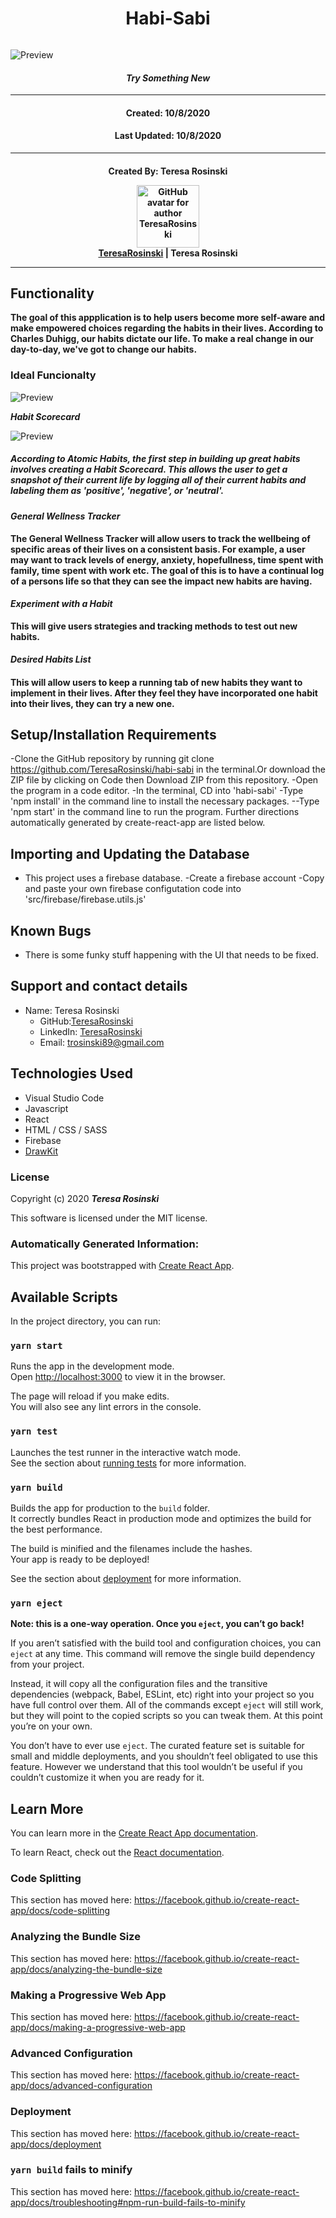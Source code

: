 <h1 align="center"><strong>Habi-Sabi</strong></h1>

<img align = "center">

![Preview](./homescreen.png)

<h4 align="center"><em>Try Something New</em></h4>

---

<h4 align="center">Created: 10/8/2020</h4>
<h4 align="center">Last Updated: 10/8/2020</h4>

---

<h4 align="center"><strong>Created By: Teresa Rosinski</strong></h>

[<img src = "https://avatars2.githubusercontent.com/u/64601502?s=460&u=6e3ec9021f0e9990fa27ea14f27118ec463836e8&v=4" width=100 alt="GitHub avatar for author TeresaRosinski">](https://github.com/TeresaRosinski)  
[**TeresaRosinski**](https://github.com/TeresaRosinski)
| Teresa Rosinski

---

## Functionality

**The goal of this appplication is to help users become more self-aware and make empowered choices regarding the habits in their lives. According to Charles Duhigg, our habits dictate our life. To make a real change in our day-to-day, we've got to change our habits.**

### Ideal Funcionalty

![Preview](./tools.png)

**_Habit Scorecard_**

![Preview](./scorecard.png)

##### According to Atomic Habits, the first step in building up great habits involves creating a Habit Scorecard. This allows the user to get a snapshot of their current life by logging all of their current habits and labeling them as 'positive', 'negative', or 'neutral'.

**_General Wellness Tracker_**

#### The General Wellness Tracker will allow users to track the wellbeing of specific areas of their lives on a consistent basis. For example, a user may want to track levels of energy, anxiety, hopefullness, time spent with family, time spent with work etc. The goal of this is to have a continual log of a persons life so that they can see the impact new habits are having.

**_Experiment with a Habit_**

#### This will give users strategies and tracking methods to test out new habits.

**_Desired Habits List_**

#### This will allow users to keep a running tab of new habits they want to implement in their lives. After they feel they have incorporated one habit into their lives, they can try a new one.

## Setup/Installation Requirements

-Clone the GitHub repository by running git clone https://github.com/TeresaRosinski/habi-sabi in the terminal.Or download the ZIP file by clicking on Code then Download ZIP from this repository.
-Open the program in a code editor.
-In the terminal, CD into 'habi-sabi'
-Type 'npm install' in the command line to install the necessary packages.
--Type 'npm start' in the command line to run the program.
Further directions automatically generated by create-react-app are listed below.

## Importing and Updating the Database

- This project uses a firebase database.
  -Create a firebase account
  -Copy and paste your own firebase configutation code into 'src/firebase/firebase.utils.js'

## Known Bugs

- There is some funky stuff happening with the UI that needs to be fixed.

## Support and contact details

- Name: Teresa Rosinski
  - GitHub:[TeresaRosinski](https://github.com/TeresaRosinski)
  - LinkedIn: [TeresaRosinski](https://www.linkedin.com/in/teresarosinski/)
  - Email: trosinski89@gmail.com

## Technologies Used

- Visual Studio Code
- Javascript
- React
- HTML / CSS / SASS
- Firebase
- [DrawKit](https://www.drawkit.io/)

### License

Copyright (c) 2020 **_Teresa Rosinski_**

This software is licensed under the MIT license.

### Automatically Generated Information:

This project was bootstrapped with [Create React App](https://github.com/facebook/create-react-app).

## Available Scripts

In the project directory, you can run:

### `yarn start`

Runs the app in the development mode.<br />
Open [http://localhost:3000](http://localhost:3000) to view it in the browser.

The page will reload if you make edits.<br />
You will also see any lint errors in the console.

### `yarn test`

Launches the test runner in the interactive watch mode.<br />
See the section about [running tests](https://facebook.github.io/create-react-app/docs/running-tests) for more information.

### `yarn build`

Builds the app for production to the `build` folder.<br />
It correctly bundles React in production mode and optimizes the build for the best performance.

The build is minified and the filenames include the hashes.<br />
Your app is ready to be deployed!

See the section about [deployment](https://facebook.github.io/create-react-app/docs/deployment) for more information.

### `yarn eject`

**Note: this is a one-way operation. Once you `eject`, you can’t go back!**

If you aren’t satisfied with the build tool and configuration choices, you can `eject` at any time. This command will remove the single build dependency from your project.

Instead, it will copy all the configuration files and the transitive dependencies (webpack, Babel, ESLint, etc) right into your project so you have full control over them. All of the commands except `eject` will still work, but they will point to the copied scripts so you can tweak them. At this point you’re on your own.

You don’t have to ever use `eject`. The curated feature set is suitable for small and middle deployments, and you shouldn’t feel obligated to use this feature. However we understand that this tool wouldn’t be useful if you couldn’t customize it when you are ready for it.

## Learn More

You can learn more in the [Create React App documentation](https://facebook.github.io/create-react-app/docs/getting-started).

To learn React, check out the [React documentation](https://reactjs.org/).

### Code Splitting

This section has moved here: https://facebook.github.io/create-react-app/docs/code-splitting

### Analyzing the Bundle Size

This section has moved here: https://facebook.github.io/create-react-app/docs/analyzing-the-bundle-size

### Making a Progressive Web App

This section has moved here: https://facebook.github.io/create-react-app/docs/making-a-progressive-web-app

### Advanced Configuration

This section has moved here: https://facebook.github.io/create-react-app/docs/advanced-configuration

### Deployment

This section has moved here: https://facebook.github.io/create-react-app/docs/deployment

### `yarn build` fails to minify

This section has moved here: https://facebook.github.io/create-react-app/docs/troubleshooting#npm-run-build-fails-to-minify
